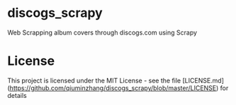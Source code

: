 # discogs_scrapy
Web Scrapping album covers through discogs.com using Scrapy

# License
This project is licensed under the MIT License - see the file [LICENSE.md] (https://github.com/qiuminzhang/discogs_scrapy/blob/master/LICENSE) for details
